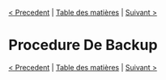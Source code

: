 [< Precedent](./1100-activitesPeriodiques.md) | [Table des matières](./9999-toc.md) | [Suivant >](./1300-normesEtConventions.md)

# Procedure De Backup

[< Precedent](./1100-activitesPeriodiques.md) | [Table des matières](./9999-toc.md) | [Suivant >](./1300-normesEtConventions.md)
